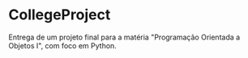 # CollegeProject

Entrega de um projeto final para a matéria "Programação Orientada a Objetos I", com foco em Python.
